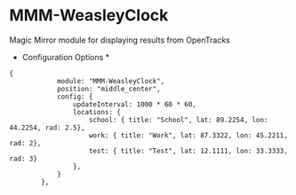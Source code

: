 # MMM-WeasleyClock
Magic Mirror module for displaying results from OpenTracks

* Configuration Options * 
```
{
			module: "MMM-WeasleyClock",
			position: "middle_center",
			config: {
				updateInterval: 1000 * 60 * 60,
				locations: {
					school: { title: "School", lat: 89.2254, lon: 44.2254, rad: 2.5},
					work: { title: "Work", lat: 87.3322, lon: 45.2211, rad: 2},
					test: { title: "Test", lat: 12.1111, lon: 33.3333, rad: 3}
				},
			}
		},
```